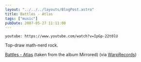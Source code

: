 ```yaml
---
layout: "../../../layouts/BlogPost.astro"
title: Battles - Atlas
tags: ["music"]
pubDate: 2007-05-27 11:11:00
---
```


`youtube: https://www.youtube.com/watch?v=IpGp-22t0lU`

Top-draw math-nerd rock.

[Battles - Atlas](https://www.youtube.com/watch?v=IpGp-22t0lU) (taken from the album Mirrored) (via [WarpRecords](http://youtube.com/user/WarpRecords))
